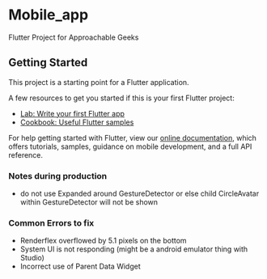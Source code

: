 # Mobile_app

Flutter Project for Approachable Geeks

## Getting Started

This project is a starting point for a Flutter application.

A few resources to get you started if this is your first Flutter project:

- [Lab: Write your first Flutter app](https://flutter.dev/docs/get-started/codelab)
- [Cookbook: Useful Flutter samples](https://flutter.dev/docs/cookbook)

For help getting started with Flutter, view our
[online documentation](https://flutter.dev/docs), which offers tutorials,
samples, guidance on mobile development, and a full API reference.

### Notes during production

- do not use Expanded around GestureDetector or else child CircleAvatar within GestureDetector will not be shown

### Common Errors to fix
 - Renderflex overflowed by 5.1 pixels on the bottom
 - System UI is not responding (might be a android emulator thing with Studio)
 - Incorrect use of Parent Data Widget